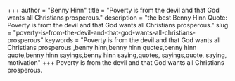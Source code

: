 +++
author = "Benny Hinn"
title = "Poverty is from the devil and that God wants all Christians prosperous."
description = "the best Benny Hinn Quote: Poverty is from the devil and that God wants all Christians prosperous."
slug = "poverty-is-from-the-devil-and-that-god-wants-all-christians-prosperous"
keywords = "Poverty is from the devil and that God wants all Christians prosperous.,benny hinn,benny hinn quotes,benny hinn quote,benny hinn sayings,benny hinn saying,quotes, sayings,quote, saying, motivation"
+++
Poverty is from the devil and that God wants all Christians prosperous.
